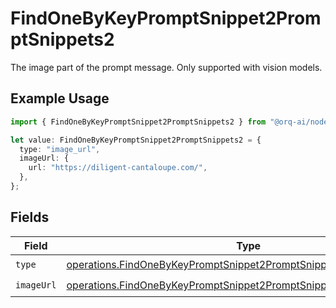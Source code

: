 # FindOneByKeyPromptSnippet2PromptSnippets2

The image part of the prompt message. Only supported with vision models.

## Example Usage

```typescript
import { FindOneByKeyPromptSnippet2PromptSnippets2 } from "@orq-ai/node/models/operations";

let value: FindOneByKeyPromptSnippet2PromptSnippets2 = {
  type: "image_url",
  imageUrl: {
    url: "https://diligent-cantaloupe.com/",
  },
};
```

## Fields

| Field                                                                                                                                                    | Type                                                                                                                                                     | Required                                                                                                                                                 | Description                                                                                                                                              |
| -------------------------------------------------------------------------------------------------------------------------------------------------------- | -------------------------------------------------------------------------------------------------------------------------------------------------------- | -------------------------------------------------------------------------------------------------------------------------------------------------------- | -------------------------------------------------------------------------------------------------------------------------------------------------------- |
| `type`                                                                                                                                                   | [operations.FindOneByKeyPromptSnippet2PromptSnippetsResponse200Type](../../models/operations/findonebykeypromptsnippet2promptsnippetsresponse200type.md) | :heavy_check_mark:                                                                                                                                       | N/A                                                                                                                                                      |
| `imageUrl`                                                                                                                                               | [operations.FindOneByKeyPromptSnippet2PromptSnippetsImageUrl](../../models/operations/findonebykeypromptsnippet2promptsnippetsimageurl.md)               | :heavy_check_mark:                                                                                                                                       | N/A                                                                                                                                                      |